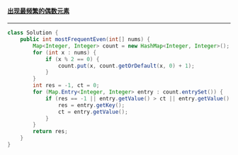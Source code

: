 #### <a href="https://leetcode.cn/problems/most-frequent-even-element/">出现最频繁的偶数元素</a>

--------------

```java
class Solution {
    public int mostFrequentEven(int[] nums) {
        Map<Integer, Integer> count = new HashMap<Integer, Integer>();
        for (int x : nums) {
            if (x % 2 == 0) {
                count.put(x, count.getOrDefault(x, 0) + 1);
            }
        }
        int res = -1, ct = 0;
        for (Map.Entry<Integer, Integer> entry : count.entrySet()) {
            if (res == -1 || entry.getValue() > ct || entry.getValue() == ct && res > entry.getKey()) {
                res = entry.getKey();
                ct = entry.getValue();
            }
        }
        return res;
    }
}
```

